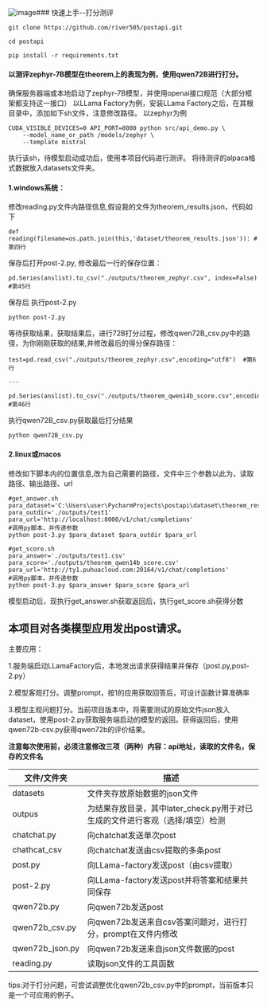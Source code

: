 ![image](https://github.com/river505/postapi/assets/98887550/a17753f7-267b-44fa-a17e-1d4eedcdb42c)### 快速上手--打分测评
```
git clone https://github.com/river505/postapi.git

cd postapi

pip install -r requirements.txt
```
#### 以测评zephyr-7B模型在theorem上的表现为例，使用qwen72B进行打分。
确保服务器端或本地启动了zephyr-7B模型，并使用openai接口规范（大部分框架都支持这一接口）
以LLama Factory为例，安装LLama Factory之后，在其根目录中，添加如下sh文件，注意修改路径。
以zephyr为例
```
CUDA_VISIBLE_DEVICES=0 API_PORT=8000 python src/api_demo.py \
    --model_name_or_path /models/zephyr \
    --template mistral
```
执行该sh，待模型启动成功后，使用本项目代码进行测评。
将待测评的alpaca格式数据放入datasets文件夹。

#### 1.windows系统：
修改reading.py文件内路径信息,假设我的文件为theorem_results.json，代码如下
```
def reading(filename=os.path.join(this,'dataset/theorem_results.json')): #第四行
```

保存后打开post-2.py, 修改最后一行的保存位置：
```
pd.Series(anslist).to_csv("./outputs/theorem_zephyr.csv", index=False) #第45行
```
保存后
执行post-2.py
```
python post-2.py
```
等待获取结果，获取结果后，进行72B打分过程，修改qwen72B_csv.py中的路径，为你刚刚获取的结果,并修改最后的得分保存路径：
```
test=pd.read_csv("./outputs/theorem_zephyr.csv",encoding="utf8")  #第6行

···

pd.Series(anslist).to_csv("./outputs/theorem_qwen14b_score.csv",encoding="utf8") #第46行
```
执行qwen72B_csv.py获取最后打分结果
```
python qwen72B_csv.py
```

#### 2.linux或macos
修改如下脚本内的位置信息,改为自己需要的路径，文件中三个参数以此为，读取路径、输出路径、url
```
#get_answer.sh
para_dataset='C:\Users\user\PycharmProjects\postapi\dataset\theorem_results.json'
para_outdir='./outputs/test1'
para_url='http://localhost:8000/v1/chat/completions'
#调用py脚本，并传递参数
python post-3.py $para_dataset $para_outdir $para_url
```
```
#get_score.sh
para_answer='./outputs/test1.csv'
para_score='./outputs/theorem_qwen14b_score.csv'
para_url='http://ty1.puhuacloud.com:20164/v1/chat/completions'
#调用py脚本，并传递参数
python post-3.py $para_answer $para_score $para_url
```
模型启动后，现执行get_answer.sh获取返回后，执行get_score.sh获得分数



## 本项目对各类模型应用发出post请求。
主要应用：

1.服务端启动LLamaFactory后，本地发出请求获得结果并保存（post.py,post-2.py）

2.模型客观打分。调整prompt，按1的应用获取回答后，可设计函数计算准确率

3.模型主观问题打分。当前项目版本中，将需要测试的原始文件json放入dataset，使用post-2.py获取服务端启动的模型的返回。获得返回后，使用qwen72b-csv.py获得qwen72b的评价结果。

**注意每次使用前，必须注意修改三项（两种）内容：api地址，读取的文件名，保存的文件名**

|文件/文件夹| 描述                                             |
|-----|------------------------------------------------|
| datasets | 文件夹存放原始数据的json文件                               |                        |
|outpus| 为结果存放目录，其中later_check.py用于对已生成的文件进行客观（选择/填空）检测 |
|chatchat.py| 向chatchat发送单次post                              |
|chathcat_csv | 向chatchat发送由csv提取的多条post                       |
|post.py | 向LLama-factory发送post（由csv提取）                   |
|post-2.py | 向LLama-factory发送post并将答案和结果共同保存                |
|qwen72b.py | 向qwen72b发送post                                 |
|qwen72b_csv.py | 向qwen72b发送来自csv答案问题对，进行打分，prompt在文件内修改         |
|qwen72b_json.py | 向qwen72b发送来自json文件数据的post                      |
|reading.py | 读取json文件的工具函数                                  |


tips:对于打分问题，可尝试调整优化qwen72b_csv.py中的prompt，当前版本只是一个可应用的例子。
